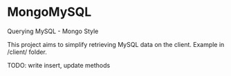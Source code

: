 # MongoMySQL
Querying MySQL - Mongo Style

This project aims to simplify retrieving MySQL data on the client. Example in /client/ folder.

TODO: write insert, update methods
